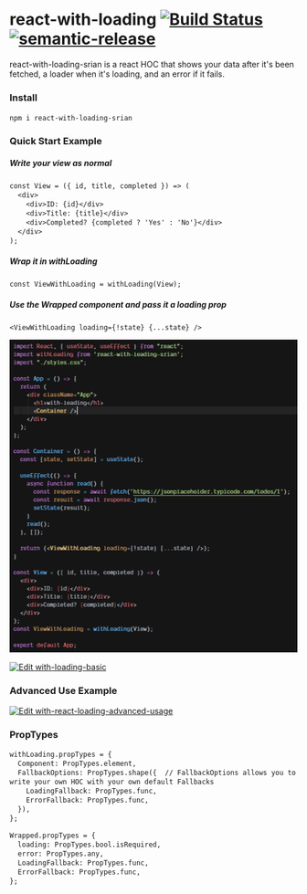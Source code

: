 # react-with-loading [![Build Status](https://travis-ci.org/srianbury/react-with-loading.svg?branch=master)](https://travis-ci.org/srianbury/react-with-loading) [![semantic-release](https://img.shields.io/badge/%20%20%F0%9F%93%A6%F0%9F%9A%80-semantic--release-e10079.svg)](https://github.com/semantic-release/semantic-release)

react-with-loading-srian is a react HOC that shows your data after it's been fetched, a loader when it's loading, and an error if it fails.

### Install
`npm i react-with-loading-srian`

### Quick Start Example
##### Write your view as normal
```
const View = ({ id, title, completed }) => (
  <div>
    <div>ID: {id}</div>
    <div>Title: {title}</div>
    <div>Completed? {completed ? 'Yes' : 'No'}</div>
  </div>
);
```
##### Wrap it in withLoading
```
const ViewWithLoading = withLoading(View);
```
##### Use the Wrapped component and pass it a loading prop
```
<ViewWithLoading loading={!state} {...state} />
```
![Basic Example](https://github.com/srianbury/react-with-loading/blob/master/images/basic_example.PNG)

[![Edit with-loading-basic](https://codesandbox.io/static/img/play-codesandbox.svg)](https://codesandbox.io/s/confident-archimedes-om29l?fontsize=14&hidenavigation=1&theme=dark)

### Advanced Use Example
[![Edit with-react-loading-advanced-usage](https://codesandbox.io/static/img/play-codesandbox.svg)](https://codesandbox.io/s/festive-wildflower-xxtpr?fontsize=14&hidenavigation=1&theme=dark)

### PropTypes
```
withLoading.propTypes = {
  Component: PropTypes.element,
  FallbackOptions: PropTypes.shape({  // FallbackOptions allows you to write your own HOC with your own default Fallbacks
    LoadingFallback: PropTypes.func,
    ErrorFallback: PropTypes.func,
  }),
};
```
```
Wrapped.propTypes = {
  loading: PropTypes.bool.isRequired,
  error: PropTypes.any,
  LoadingFallback: PropTypes.func,
  ErrorFallback: PropTypes.func,
};
```
